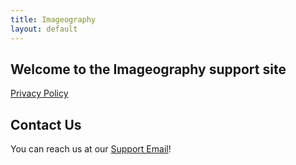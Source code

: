 ```yaml
---
title: Imageography
layout: default
---
```


## Welcome to the Imageography support site

[Privacy Policy](https://hphothong.github.io/documentation/imageography/privacy)

## Contact Us

You can reach us at our [Support Email](mailto:hphothong@gmail.com)!
